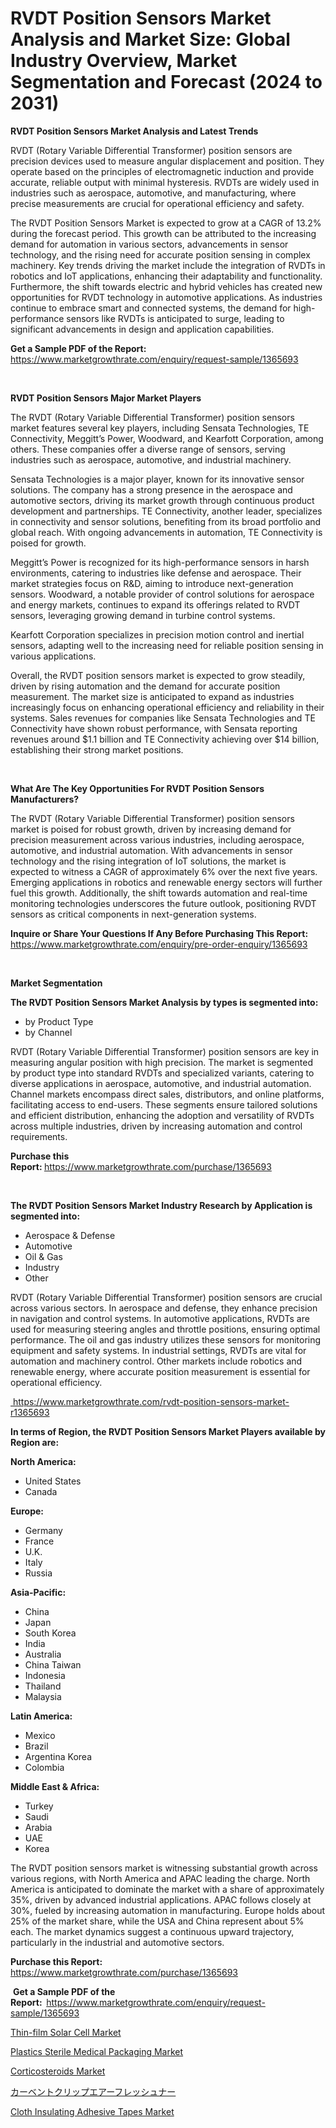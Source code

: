 <p><h1>RVDT Position Sensors Market Analysis and Market Size: Global Industry Overview, Market Segmentation and Forecast (2024 to 2031)</h1></p><p><strong>RVDT Position Sensors Market Analysis and Latest Trends</strong></p>
<p><p>RVDT (Rotary Variable Differential Transformer) position sensors are precision devices used to measure angular displacement and position. They operate based on the principles of electromagnetic induction and provide accurate, reliable output with minimal hysteresis. RVDTs are widely used in industries such as aerospace, automotive, and manufacturing, where precise measurements are crucial for operational efficiency and safety.</p><p>The RVDT Position Sensors Market is expected to grow at a CAGR of 13.2% during the forecast period. This growth can be attributed to the increasing demand for automation in various sectors, advancements in sensor technology, and the rising need for accurate position sensing in complex machinery. Key trends driving the market include the integration of RVDTs in robotics and IoT applications, enhancing their adaptability and functionality. Furthermore, the shift towards electric and hybrid vehicles has created new opportunities for RVDT technology in automotive applications. As industries continue to embrace smart and connected systems, the demand for high-performance sensors like RVDTs is anticipated to surge, leading to significant advancements in design and application capabilities.</p></p>
<p><strong>Get a Sample PDF of the Report:&nbsp;</strong> <a href="https://www.marketgrowthrate.com/enquiry/request-sample/1365693">https://www.marketgrowthrate.com/enquiry/request-sample/1365693</a></p>
<p>&nbsp;</p>
<p><strong>RVDT Position Sensors Major Market Players</strong></p>
<p><p>The RVDT (Rotary Variable Differential Transformer) position sensors market features several key players, including Sensata Technologies, TE Connectivity, Meggitt’s Power, Woodward, and Kearfott Corporation, among others. These companies offer a diverse range of sensors, serving industries such as aerospace, automotive, and industrial machinery.</p><p>Sensata Technologies is a major player, known for its innovative sensor solutions. The company has a strong presence in the aerospace and automotive sectors, driving its market growth through continuous product development and partnerships. TE Connectivity, another leader, specializes in connectivity and sensor solutions, benefiting from its broad portfolio and global reach. With ongoing advancements in automation, TE Connectivity is poised for growth.</p><p>Meggitt’s Power is recognized for its high-performance sensors in harsh environments, catering to industries like defense and aerospace. Their market strategies focus on R&D, aiming to introduce next-generation sensors. Woodward, a notable provider of control solutions for aerospace and energy markets, continues to expand its offerings related to RVDT sensors, leveraging growing demand in turbine control systems.</p><p>Kearfott Corporation specializes in precision motion control and inertial sensors, adapting well to the increasing need for reliable position sensing in various applications.</p><p>Overall, the RVDT position sensors market is expected to grow steadily, driven by rising automation and the demand for accurate position measurement. The market size is anticipated to expand as industries increasingly focus on enhancing operational efficiency and reliability in their systems. Sales revenues for companies like Sensata Technologies and TE Connectivity have shown robust performance, with Sensata reporting revenues around $1.1 billion and TE Connectivity achieving over $14 billion, establishing their strong market positions.</p></p>
<p>&nbsp;</p>
<p><strong>What Are The Key Opportunities For RVDT Position Sensors Manufacturers?</strong></p>
<p><p>The RVDT (Rotary Variable Differential Transformer) position sensors market is poised for robust growth, driven by increasing demand for precision measurement across various industries, including aerospace, automotive, and industrial automation. With advancements in sensor technology and the rising integration of IoT solutions, the market is expected to witness a CAGR of approximately 6% over the next five years. Emerging applications in robotics and renewable energy sectors will further fuel this growth. Additionally, the shift towards automation and real-time monitoring technologies underscores the future outlook, positioning RVDT sensors as critical components in next-generation systems.</p></p>
<p><strong>Inquire or Share Your Questions If Any Before Purchasing This Report:</strong> <a href="https://www.marketgrowthrate.com/enquiry/pre-order-enquiry/1365693">https://www.marketgrowthrate.com/enquiry/pre-order-enquiry/1365693</a></p>
<p>&nbsp;</p>
<p><strong>Market Segmentation</strong></p>
<p><strong>The RVDT Position Sensors Market Analysis by types is segmented into:</strong></p>
<p><ul><li>by Product Type</li><li>by Channel</li></ul></p>
<p><p>RVDT (Rotary Variable Differential Transformer) position sensors are key in measuring angular position with high precision. The market is segmented by product type into standard RVDTs and specialized variants, catering to diverse applications in aerospace, automotive, and industrial automation. Channel markets encompass direct sales, distributors, and online platforms, facilitating access to end-users. These segments ensure tailored solutions and efficient distribution, enhancing the adoption and versatility of RVDTs across multiple industries, driven by increasing automation and control requirements.</p></p>
<p><strong>Purchase this Report:&nbsp;</strong><a href="https://www.marketgrowthrate.com/purchase/1365693">https://www.marketgrowthrate.com/purchase/1365693</a></p>
<p>&nbsp;</p>
<p><strong>The RVDT Position Sensors Market Industry Research by Application is segmented into:</strong></p>
<p><ul><li>Aerospace & Defense</li><li>Automotive</li><li>Oil & Gas</li><li>Industry</li><li>Other</li></ul></p>
<p><p>RVDT (Rotary Variable Differential Transformer) position sensors are crucial across various sectors. In aerospace and defense, they enhance precision in navigation and control systems. In automotive applications, RVDTs are used for measuring steering angles and throttle positions, ensuring optimal performance. The oil and gas industry utilizes these sensors for monitoring equipment and safety systems. In industrial settings, RVDTs are vital for automation and machinery control. Other markets include robotics and renewable energy, where accurate position measurement is essential for operational efficiency.</p></p>
<p><a href="https://www.marketgrowthrate.com/rvdt-position-sensors-market-r1365693">&nbsp;https://www.marketgrowthrate.com/rvdt-position-sensors-market-r1365693</a></p>
<p><strong>In terms of Region, the RVDT Position Sensors Market Players available by Region are:</strong></p>
<p>
    <p> <strong> North America: </strong>
        <ul>
            <li>United States</li>
            <li>Canada</li>
        </ul>
        </p> 
    <p> <strong> Europe: </strong>
        <ul>
            <li>Germany</li>
            <li>France</li>
            <li>U.K.</li>
            <li>Italy</li>
            <li>Russia</li>
        </ul>
        </p> 
    <p> <strong> Asia-Pacific: </strong>
        <ul>
            <li>China</li>
            <li>Japan</li>
            <li>South Korea</li>
            <li>India</li>
            <li>Australia</li>
            <li>China Taiwan</li>
            <li>Indonesia</li>
            <li>Thailand</li>
            <li>Malaysia</li>
        </ul>
        </p> 
    <p> <strong> Latin America: </strong>
        <ul>
            <li>Mexico</li>
            <li>Brazil</li>
            <li>Argentina Korea</li>
            <li>Colombia</li>
        </ul>
        </p> 
    <p> <strong> Middle East & Africa: </strong>
        <ul>
            <li>Turkey</li>
            <li>Saudi</li>
            <li>Arabia</li>
            <li>UAE</li>
            <li>Korea</li>
        </ul>
    </p>
    </p>
<p><p>The RVDT position sensors market is witnessing substantial growth across various regions, with North America and APAC leading the charge. North America is anticipated to dominate the market with a share of approximately 35%, driven by advanced industrial applications. APAC follows closely at 30%, fueled by increasing automation in manufacturing. Europe holds about 25% of the market share, while the USA and China represent about 5% each. The market dynamics suggest a continuous upward trajectory, particularly in the industrial and automotive sectors.</p></p>
<p><strong>Purchase this Report: </strong><a href="https://www.marketgrowthrate.com/purchase/1365693">https://www.marketgrowthrate.com/purchase/1365693</a></p>
<p>&nbsp;<strong>Get a Sample PDF of the Report:&nbsp;&nbsp;</strong><a href="https://www.marketgrowthrate.com/enquiry/request-sample/1365693">https://www.marketgrowthrate.com/enquiry/request-sample/1365693</a></p>
<p><strong></strong></p>
<p><p><a href="https://medium.com/@ismaelkunde/market-dynamics-and-future-trends-in-the-global-thin-film-solar-cell-market-sector-forecasted-for-b853e517e043">Thin-film Solar Cell Market</a></p><p><a href="https://medium.com/@ismaelkunde/plastics-sterile-medical-packaging-market-size-share-trends-analysis-report-by-end-use-ce66569faab1">Plastics Sterile Medical Packaging Market</a></p><p><a href="https://www.linkedin.com/pulse/corticosteroids-market-size-share-analysis-growth-trends-forecasts-wcfpc?trackingId=qjKszJryTmqS5vFlE5YH1g%3D%3D">Corticosteroids Market</a></p><p><a href="https://medium.com/@chancemarks2023/%E3%82%AB%E3%83%BC%E3%83%99%E3%83%B3%E3%83%88%E3%82%AF%E3%83%AA%E3%83%83%E3%83%97%E3%82%A8%E3%82%A2%E3%83%95%E3%83%AC%E3%83%83%E3%82%B7%E3%83%A5%E3%83%8A%E3%83%BC%E5%B8%82%E5%A0%B4%E3%81%AE%E3%82%A4%E3%83%B3%E3%82%B5%E3%82%A4%E3%83%88-%E8%A3%BD%E5%93%81%E3%82%BF%E3%82%A4%E3%83%97-%E3%82%A2%E3%83%97%E3%83%AA%E3%82%B1%E3%83%BC%E3%82%B7%E3%83%A7%E3%83%B3%E3%83%88%E3%83%AC%E3%83%B3%E3%83%89-2024%E5%B9%B4%E3%81%8B%E3%82%892031%E5%B9%B4%E3%81%BE%E3%81%A7%E3%81%AE%E5%9C%B0%E5%9F%9F%E5%88%86%E6%9E%90-285510721031?postPublishedType=repub">カーベントクリップエアーフレッシュナー</a></p><p><a href="https://issuu.com/reportprime-2/docs/cloth-insulating-adhesive-tapes-mar_9c7a3bcd094eb3">Cloth Insulating Adhesive Tapes Market</a></p></p>